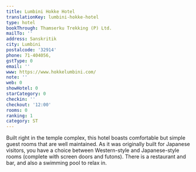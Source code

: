 ```yaml
---
title: Lumbini Hokke Hotel
translationKey: lumbini-hokke-hotel
type: hotel
bookThrough: Thamserku Trekking (P) Ltd.
mailTo: ''
address: Sanskritik
city: Lumbini
postalcode: '32914'
phone: 71-404056,
gstType: 0
email: ''
www: https://www.hokkelumbini.com/
note: ''
web: 0
showHotel: 0
starCategory: 0
checkin: ''
checkout: '12:00'
rooms: 0
ranking: 1
category: ST
---
```


Built right in the temple complex, this hotel boasts comfortable but simple guest rooms that are well maintained. As it was originally built for Japanese visitors, you have a choice between Western-style and Japanese-style rooms (complete with screen doors and futons). There is a restaurant and bar, and also a swimming pool to relax in.